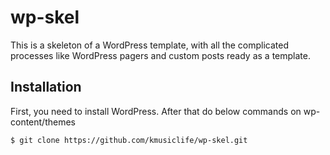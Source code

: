 # wp-skel

This is a skeleton of a WordPress template, with all the complicated processes like WordPress pagers and custom posts ready as a template.

## Installation

First, you need to install WordPress. After that do below commands on wp-content/themes

```sh
$ git clone https://github.com/kmusiclife/wp-skel.git
```

